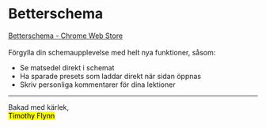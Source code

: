 # Betterschema
[Betterschema - Chrome Web Store](https://chrome.google.com/webstore/detail/betterschema/fkcgfacmlabdabalhfnknekgdhnopech) \
\
Förgylla din schemaupplevelse med helt nya funktioner, såsom:

- Se matsedel direkt i schemat
- Ha sparade presets som laddar direkt när sidan öppnas
- Skriv personliga kommentarer för dina lektioner
---
Bakad med kärlek,\
<mark>Timothy Flynn</mark>
